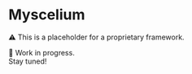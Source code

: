 # Myscelium

⚠️ This is a placeholder for a proprietary framework.

🚧 Work in progress.  
Stay tuned!

